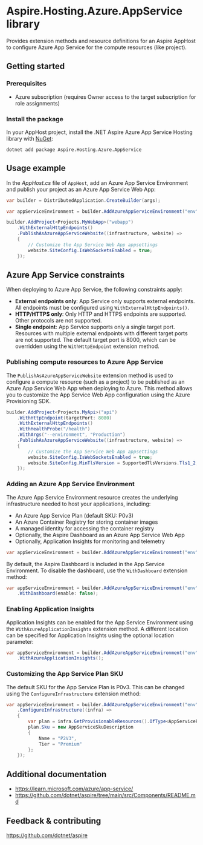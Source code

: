 # Aspire.Hosting.Azure.AppService library

Provides extension methods and resource definitions for an Aspire AppHost to configure Azure App Service for the compute resources (like project).

## Getting started

### Prerequisites

- Azure subscription (requires Owner access to the target subscription for role assignments)

### Install the package

In your AppHost project, install the .NET Aspire Azure App Service Hosting library with [NuGet](https://www.nuget.org):

```dotnetcli
dotnet add package Aspire.Hosting.Azure.AppService
```

## Usage example

In the _AppHost.cs_ file of `AppHost`, add an Azure App Service Environment and publish your project as an Azure App Service Web App:

```csharp
var builder = DistributedApplication.CreateBuilder(args);

var appServiceEnvironment = builder.AddAzureAppServiceEnvironment("env");

builder.AddProject<Projects.MyWebApp>("webapp")
    .WithExternalHttpEndpoints()
    .PublishAsAzureAppServiceWebsite((infrastructure, website) =>
    {
        // Customize the App Service Web App appsettings
        website.SiteConfig.IsWebSocketsEnabled = true;
    });
```

## Azure App Service constraints

When deploying to Azure App Service, the following constraints apply:

- **External endpoints only**: App Service only supports external endpoints. All endpoints must be configured using `WithExternalHttpEndpoints()`.
- **HTTP/HTTPS only**: Only HTTP and HTTPS endpoints are supported. Other protocols are not supported.
- **Single endpoint**: App Service supports only a single target port. Resources with multiple external endpoints with different target ports are not supported. The default target port is 8000, which can be overridden using the `WithHttpEndpoint` extension method.

### Publishing compute resources to Azure App Service

The `PublishAsAzureAppServiceWebsite` extension method is used to configure a compute resource (such as a project) to be published as an Azure App Service Web App when deploying to Azure. This method allows you to customize the App Service Web App configuration using the Azure Provisioning SDK.

```csharp
builder.AddProject<Projects.MyApi>("api")
    .WithHttpEndpoint(targetPort: 8080)
    .WithExternalHttpEndpoints()
    .WithHealthProbe("/health")
    .WithArgs("--environment", "Production")
    .PublishAsAzureAppServiceWebsite((infrastructure, website) =>
    {
        // Customize the App Service Web App appsettings
        website.SiteConfig.IsWebSocketsEnabled = true;
        website.SiteConfig.MinTlsVersion = SupportedTlsVersions.Tls1_2;
    });
```

### Adding an Azure App Service Environment

The Azure App Service Environment resource creates the underlying infrastructure needed to host your applications, including:

- An Azure App Service Plan (default SKU: P0v3)
- An Azure Container Registry for storing container images
- A managed identity for accessing the container registry
- Optionally, the Aspire Dashboard as an Azure App Service Web App
- Optionally, Application Insights for monitoring and telemetry

```csharp
var appServiceEnvironment = builder.AddAzureAppServiceEnvironment("env");
```

By default, the Aspire Dashboard is included in the App Service Environment. To disable the dashboard, use the `WithDashboard` extension method:

```csharp
var appServiceEnvironment = builder.AddAzureAppServiceEnvironment("env")
    .WithDashboard(enable: false);
```

### Enabling Application Insights

Application Insights can be enabled for the App Service Environment using the `WithAzureApplicationInsights` extension method. A different location can be specified for Application Insights using the optional location parameter:

```csharp
var appServiceEnvironment = builder.AddAzureAppServiceEnvironment("env")
    .WithAzureApplicationInsights();
```

### Customizing the App Service Plan SKU

The default SKU for the App Service Plan is P0v3. This can be changed using the `ConfigureInfrastructure` extension method:

```csharp
var appServiceEnvironment = builder.AddAzureAppServiceEnvironment("env")
    .ConfigureInfrastructure((infra) =>
    {
        var plan = infra.GetProvisionableResources().OfType<AppServicePlan>().Single();
        plan.Sku = new AppServiceSkuDescription
        {
            Name = "P2V3",
            Tier = "Premium"
        };
    });
```

## Additional documentation

* https://learn.microsoft.com/azure/app-service/
* https://github.com/dotnet/aspire/tree/main/src/Components/README.md

## Feedback & contributing

https://github.com/dotnet/aspire
